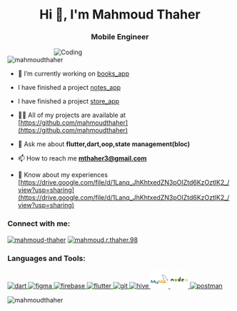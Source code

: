 <h1 align="center">Hi 👋, I'm Mahmoud Thaher</h1>
<h3 align="center">Mobile Engineer</h3>
<img align="right" alt="Coding" width="400" src="https://camo.githubusercontent.com/e20822b4282c07ffd010cd05f855a6561d3b62358ca9e607e4901288dd748fcb/68747470733a2f2f63646e2e6472696262626c652e636f6d2f75736572732f323133313939332f73637265656e73686f74732f343934383733362f74686f75676874776f726b732d6769665f6472696262626c652e676966">
<p align="left"> <img src="https://komarev.com/ghpvc/?username=mahmoudthaher&label=Profile%20views&color=0e75b6&style=flat" alt="mahmoudthaher" /> </p>

- 🔭 I’m currently working on [books_app](https://github.com/mahmoudthaher/tharwatsamy/tree/main/bookly)

- I have finished a project [notes_app](https://github.com/mahmoudthaher/tharwatsamy/tree/main/nots_app/notes_app)

- I have finished a project [store_app](https://github.com/mahmoudthaher/final_project)

- 👨‍💻 All of my projects are available at [https://github.com/mahmoudthaher](https://github.com/mahmoudthaher)

- 💬 Ask me about **flutter,dart,oop,state management(bloc)**

- 📫 How to reach me **mthaher3@gmail.com**

- 📄 Know about my experiences [https://drive.google.com/file/d/1Lanq_JhKhtxedZN3pOIZtd6KzOztlK2_/view?usp=sharing](https://drive.google.com/file/d/1Lanq_JhKhtxedZN3pOIZtd6KzOztlK2_/view?usp=sharing)

<h3 align="left">Connect with me:</h3>
<p align="left">
<a href="https://linkedin.com/in/mahmoud-thaher" target="blank"><img align="center" src="https://raw.githubusercontent.com/rahuldkjain/github-profile-readme-generator/master/src/images/icons/Social/linked-in-alt.svg" alt="mahmoud-thaher" height="30" width="40" /></a>
<a href="https://fb.com/mahmoud.r.thaher.98" target="blank"><img align="center" src="https://raw.githubusercontent.com/rahuldkjain/github-profile-readme-generator/master/src/images/icons/Social/facebook.svg" alt="mahmoud.r.thaher.98" height="30" width="40" /></a>
</p>

<h3 align="left">Languages and Tools:</h3>
<p align="left"> <a href="https://dart.dev" target="_blank" rel="noreferrer"> <img src="https://www.vectorlogo.zone/logos/dartlang/dartlang-icon.svg" alt="dart" width="40" height="40"/> </a> <a href="https://www.figma.com/" target="_blank" rel="noreferrer"> <img src="https://www.vectorlogo.zone/logos/figma/figma-icon.svg" alt="figma" width="40" height="40"/> </a> <a href="https://firebase.google.com/" target="_blank" rel="noreferrer"> <img src="https://www.vectorlogo.zone/logos/firebase/firebase-icon.svg" alt="firebase" width="40" height="40"/> </a> <a href="https://flutter.dev" target="_blank" rel="noreferrer"> <img src="https://www.vectorlogo.zone/logos/flutterio/flutterio-icon.svg" alt="flutter" width="40" height="40"/> </a> <a href="https://git-scm.com/" target="_blank" rel="noreferrer"> <img src="https://www.vectorlogo.zone/logos/git-scm/git-scm-icon.svg" alt="git" width="40" height="40"/> </a> <a href="https://hive.apache.org/" target="_blank" rel="noreferrer"> <img src="https://www.vectorlogo.zone/logos/apache_hive/apache_hive-icon.svg" alt="hive" width="40" height="40"/> </a> <a href="https://www.mysql.com/" target="_blank" rel="noreferrer"> <img src="https://raw.githubusercontent.com/devicons/devicon/master/icons/mysql/mysql-original-wordmark.svg" alt="mysql" width="40" height="40"/> </a> <a href="https://nodejs.org" target="_blank" rel="noreferrer"> <img src="https://raw.githubusercontent.com/devicons/devicon/master/icons/nodejs/nodejs-original-wordmark.svg" alt="nodejs" width="40" height="40"/> </a> <a href="https://postman.com" target="_blank" rel="noreferrer"> <img src="https://www.vectorlogo.zone/logos/getpostman/getpostman-icon.svg" alt="postman" width="40" height="40"/> </a> </p>

<p><img align="center" src="https://github-readme-stats.vercel.app/api/top-langs?username=mahmoudthaher&show_icons=true&locale=en&layout=compact" alt="mahmoudthaher" /></p>
